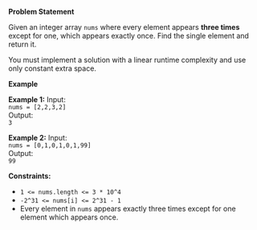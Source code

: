 
**Problem Statement**

Given an integer array `nums` where every element appears **three times** except for one, which appears exactly once. Find the single element and return it.

You must implement a solution with a linear runtime complexity and use only constant extra space.

**Example**

**Example 1:**
Input:  
`nums = [2,2,3,2]`  
Output:  
`3`

**Example 2:**
Input:  
`nums = [0,1,0,1,0,1,99]`  
Output:  
`99`

**Constraints:**
- `1 <= nums.length <= 3 * 10^4`
- `-2^31 <= nums[i] <= 2^31 - 1`
- Every element in `nums` appears exactly three times except for one element which appears once.

